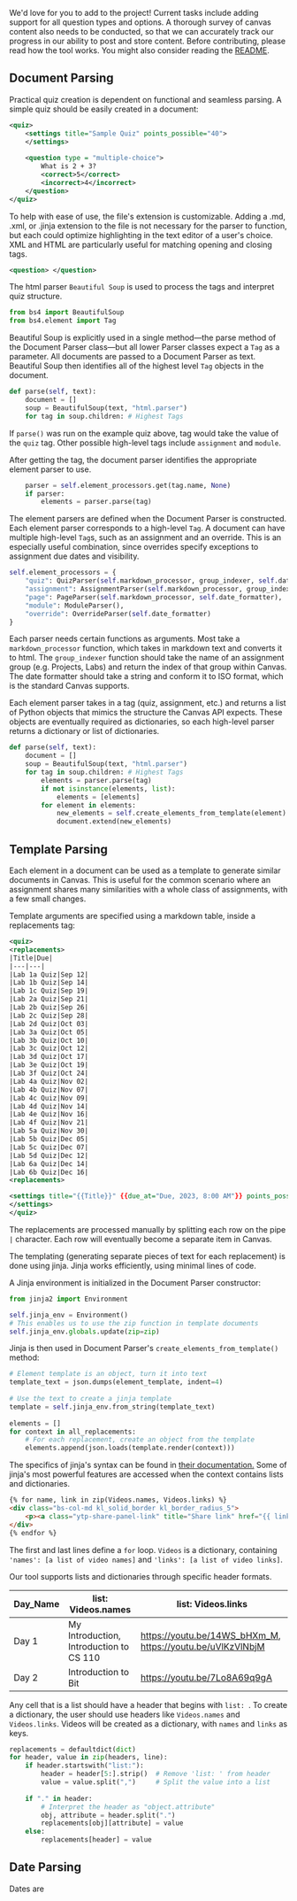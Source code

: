 We'd love for you to add to the project! Current tasks include adding support for all question types and options. A thorough survey of canvas content also needs to be conducted, so that we can accurately track our progress in our ability to post and store content. Before contributing, please read how the tool works. You might also consider reading the [README](https://github.com/beanlab/md-canvas/blob/main/README.md).

## Document Parsing

Practical quiz creation is dependent on functional and seamless parsing. A simple quiz should be easily created in a document:
```xml
<quiz>
	<settings title="Sample Quiz" points_possible="40">
	</settings>
	
	<question type = "multiple-choice">
		What is 2 + 3?
		<correct>5</correct>
		<incorrect>4</incorrect>
	</question>
</quiz>
```

To help with ease of use, the file's extension is customizable. Adding a .md, .xml, or .jinja extension to the file is not necessary for the parser to function, but each could optimize highlighting in the text editor of a user's choice. XML and HTML are particularly useful for matching opening and closing tags.

```xml
<question> </question>
```

The html parser `Beautiful Soup` is used to process the tags and interpret quiz structure. 

```python
from bs4 import BeautifulSoup  
from bs4.element import Tag
```

Beautiful Soup is explicitly used in a single method—the parse method of the Document Parser class—but all lower Parser classes expect a `Tag` as a parameter. All documents are passed to a Document Parser as text. Beautiful Soup then identifies all of the highest level `Tag` objects in the document.

```python
def parse(self, text):
	document = []  
	soup = BeautifulSoup(text, "html.parser")  
	for tag in soup.children: # Highest Tags
```

If `parse()` was run on the example quiz above, tag would take the value of the `quiz` tag. Other possible high-level tags include `assignment` and `module`. 

After getting the tag, the document parser identifies the appropriate element parser to use.

```python
	parser = self.element_processors.get(tag.name, None)  
	if parser:  
	    elements = parser.parse(tag)
```

The element parsers are defined  when the Document Parser is constructed. Each element parser corresponds to a high-level `Tag`. A document can have multiple high-level `Tag`s, such as an assignment and an override. This is an especially useful combination, since overrides specify exceptions to assignment due dates and visibility.

```python
self.element_processors = {  
    "quiz": QuizParser(self.markdown_processor, group_indexer, self.date_formatter),  
    "assignment": AssignmentParser(self.markdown_processor, group_indexer, self.date_formatter),  
    "page": PageParser(self.markdown_processor, self.date_formatter),  
    "module": ModuleParser(),  
    "override": OverrideParser(self.date_formatter)  
}
```

Each parser needs certain functions as arguments. Most take a `markdown_processor` function, which takes in markdown text and converts it to html. The `group_indexer` function should take the name of an assignment group (e.g. Projects, Labs) and return the index of that group within Canvas. The date formatter should take a string and conform it to ISO format, which is the standard Canvas supports.

Each element parser takes in a tag (quiz, assignment, etc.) and returns a list of Python objects that mimics the structure the Canvas API expects. These objects are eventually required as dictionaries, so each high-level parser returns a dictionary or list of dictionaries.

```python
def parse(self, text):
	document = []  
	soup = BeautifulSoup(text, "html.parser")  
	for tag in soup.children: # Highest Tags
		elements = parser.parse(tag)
		if not isinstance(elements, list):  
			elements = [elements]  
		for element in elements:  
			new_elements = self.create_elements_from_template(element)  
			document.extend(new_elements)
```

## Template Parsing
Each element in a document can be used as a template to generate similar documents in Canvas. This is useful for the common scenario where an assignment shares many similarities with a whole class of  assignments, with a few small changes. 

Template arguments are specified using a markdown table, inside a replacements tag:
```xml
<quiz>  
<replacements>
|Title|Due|
|---|---|
|Lab 1a Quiz|Sep 12|
|Lab 1b Quiz|Sep 14|
|Lab 1c Quiz|Sep 19|
|Lab 2a Quiz|Sep 21|
|Lab 2b Quiz|Sep 26|
|Lab 2c Quiz|Sep 28|
|Lab 2d Quiz|Oct 03|
|Lab 3a Quiz|Oct 05|
|Lab 3b Quiz|Oct 10|
|Lab 3c Quiz|Oct 12|
|Lab 3d Quiz|Oct 17|
|Lab 3e Quiz|Oct 19|
|Lab 3f Quiz|Oct 24|
|Lab 4a Quiz|Nov 02|
|Lab 4b Quiz|Nov 07|
|Lab 4c Quiz|Nov 09|
|Lab 4d Quiz|Nov 14|
|Lab 4e Quiz|Nov 16|
|Lab 4f Quiz|Nov 21|
|Lab 5a Quiz|Nov 30|
|Lab 5b Quiz|Dec 05|
|Lab 5c Quiz|Dec 07|
|Lab 5d Quiz|Dec 12|
|Lab 6a Quiz|Dec 14|
|Lab 6b Quiz|Dec 16|
<replacements>

<settings title="{{Title}}" {{due_at="Due, 2023, 8:00 AM"}} points_possible="10" assignment_group="Labs" shuffle_answers="False" allowed_attempts="-1">
</settings>
</quiz>
```

The replacements are processed manually by splitting each row on the pipe `|` character. Each row will eventually become a separate item in Canvas. 

The templating (generating separate pieces of text for each replacement) is done using jinja. Jinja works efficiently, using minimal lines of code.

A Jinja environment is initialized in the Document Parser constructor:
```python
from jinja2 import Environment

self.jinja_env = Environment()
# This enables us to use the zip function in template documents
self.jinja_env.globals.update(zip=zip)
```

Jinja is then used in Document Parser's `create_elements_from_template()` method:
```python
# Element template is an object, turn it into text  
template_text = json.dumps(element_template, indent=4)  
  
# Use the text to create a jinja template  
template = self.jinja_env.from_string(template_text)  
  
elements = []  
for context in all_replacements:  
    # For each replacement, create an object from the template  
    elements.append(json.loads(template.render(context)))
```

The specifics of jinja's syntax can be found in [their documentation.]( https://jinja.palletsprojects.com/en/3.1.x/)
Some of jinja's most powerful features are accessed when the context contains lists and dictionaries. 

```html
{% for name, link in zip(Videos.names, Videos.links) %}  
<div class="bs-col-md kl_solid_border kl_border_radius_5">  
    <p><a class="ytp-share-panel-link" title="Share link" href="{{ link }}">{{ name }}</a></p>  
</div>  
{% endfor %}
```

The first and last lines define a `for` loop. `Videos` is a dictionary, containing `'names': [a list of video names]` and `'links': [a list of video links]`. 

Our tool supports lists and dictionaries through specific header formats.
  
| Day_Name | list: Videos.names                      | list: Videos.links                                         |  
|----------|-----------------------------------------|------------------------------------------------------------|  
| Day 1    | My Introduction, Introduction to CS 110 | https://youtu.be/14WS_bHXm_M, https://youtu.be/uVlKzVlNbjM |  
| Day 2    | Introduction to Bit                     | https://youtu.be/7Lo8A69q9gA                               |  

Any cell that is a list should have a header that begins with `list: `. To create a dictionary, the user should use headers like `Videos.names` and `Videos.links`. Videos will be created as a dictionary, with `names` and `links` as keys.

```python
replacements = defaultdict(dict)  
for header, value in zip(headers, line):  
    if header.startswith("list:"):  
        header = header[5:].strip()  # Remove 'list: ' from header  
        value = value.split(",")     # Split the value into a list  
  
    if "." in header:  
        # Interpret the header as "object.attribute"  
        obj, attribute = header.split(".")  
        replacements[obj][attribute] = value  
    else:  
        replacements[header] = value
```

## Date Parsing

Dates are 

